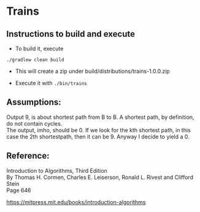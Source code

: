 # Trains

## Instructions to build and execute
- To build it, execute
```
./gradlew clean build 
```
- This will create a zip under build/distributions/trains-1.0.0.zip

- Execute it with 
```./bin/trains```

## Assumptions:  
Output 9, is about shortest path from B to B. A shortest path, by definition, do not contain cycles.  
The output, imho, should be 0. If we look for the kth shortest path, in this case the 2th shortestpath, then it can be 9. Anyway I decide to yield a 0.

## Reference:  
Introduction to Algorithms, Third Edition  
By Thomas H. Cormen, Charles E. Leiserson, Ronald L. Rivest and Clifford Stein  
Page 646

https://mitpress.mit.edu/books/introduction-algorithms
